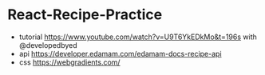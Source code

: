 # React-Recipe-Practice

- tutorial <https://www.youtube.com/watch?v=U9T6YkEDkMo&t=196s> with @developedbyed
- api <https://developer.edamam.com/edamam-docs-recipe-api>
- css <https://webgradients.com/>
